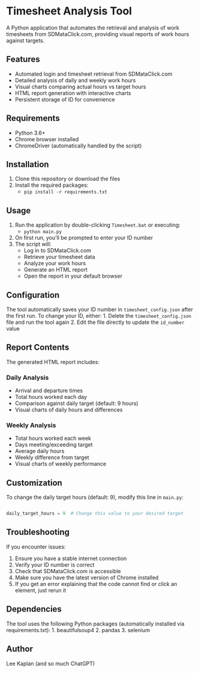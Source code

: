 # Timesheet Analysis Tool

A Python application that automates the retrieval and analysis of work timesheets from SDMataClick.com, providing visual reports of work hours against targets.


## Features

- Automated login and timesheet retrieval from SDMataClick.com
- Detailed analysis of daily and weekly work hours
- Visual charts comparing actual hours vs target hours
- HTML report generation with interactive charts
- Persistent storage of ID for convenience


## Requirements

- Python 3.6+
- Chrome browser installed
- ChromeDriver (automatically handled by the script)


## Installation

1. Clone this repository or download the files
2. Install the required packages:
	- `pip install -r requirements.txt`


## Usage

1. Run the application by double-clicking `Timesheet.bat` or executing:
	- `python main.py`
2. On first run, you'll be prompted to enter your ID number
3. The script will:
  	- Log in to SDMataClick.com
	- Retrieve your timesheet data
	- Analyze your work hours
	- Generate an HTML report
	- Open the report in your default browser


## Configuration

The tool automatically saves your ID number in `timesheet_config.json` after the first run. To change your ID, either:
	1. Delete the `timesheet_config.json` file and run the tool again
	2. Edit the file directly to update the `id_number` value


## Report Contents

The generated HTML report includes:

### Daily Analysis
- Arrival and departure times
- Total hours worked each day
- Comparison against daily target (default: 9 hours)
- Visual charts of daily hours and differences

### Weekly Analysis
- Total hours worked each week
- Days meeting/exceeding target
- Average daily hours
- Weekly difference from target
- Visual charts of weekly performance


## Customization

To change the daily target hours (default: 9), modify this line in `main.py`:
```python

daily_target_hours = 9  # Change this value to your desired target

```


## Troubleshooting

If you encounter issues:
1. Ensure you have a stable internet connection
2. Verify your ID number is correct
3. Check that SDMataClick.com is accessible
4. Make sure you have the latest version of Chrome installed
5. If you get an error explaining that the code cannot find or click an element, just rerun it


## Dependencies
The tool uses the following Python packages (automatically installed via requirements.txt):
	1. beautifulsoup4
	2. pandas
	3. selenium


## Author
Lee Kaplan (and so much ChatGPT)



